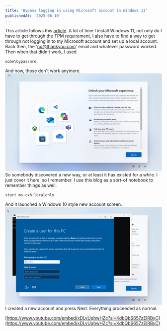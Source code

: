 ```yaml
---
title: 'Bypass logging in using Microsoft account in Windows 11'
publishedAt: '2025-06-10'
---
```

This article follows this [article](https://www.windowscentral.com/software-apps/windows-11/an-even-better-microsoft-account-bypass-for-windows-11-has-already-been-discovered).
A lot of time I install Windows 11, not only do I have to get through the TPM requirement, I also have to find a 
way to get through not logging in to my Microsoft account and set up a local account. Back then, the 'no@thankyou.com' email and whatever password worked. Then when that didn't work, I used
```
oobe\bypassnro
```
And now, those don't work anymore.
![](/images/blog/250610/1.png)
So somebody discovered a new way, or at least it has existed for a while. I just
cover it here, so I remember. I use this blog as a sort-of notebook to remember things as well.
```
start ms-cxh:localonly
```
And it launched a Windows 10 style new account screen.
![](/images/blog/250610/2.png)
I created a new account and press Next. Everything proceeded as normal.

[https://www.youtube.com/embed/xDLvUqhwHZc?si=KdbQbS657zEIRByC](https://www.youtube.com/embed/xDLvUqhwHZc?si=KdbQbS657zEIRByC)